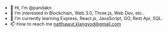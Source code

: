 - 👋 Hi, I’m @pandakn
- 👀 I’m interested in Blockchain, Web 3.0, Three.js, Web Dev, etc..
- 🌱 I’m currently learning Express, React.js, JavaScript, GO, Rest Api, SQL.
- 📫 How to reach me natthawut.klangyod@gmail.com

<!---
pandakn/pandakn is a ✨ special ✨ repository because its `README.md` (this file) appears on your GitHub profile.
You can click the Preview link to take a look at your changes.
--->
